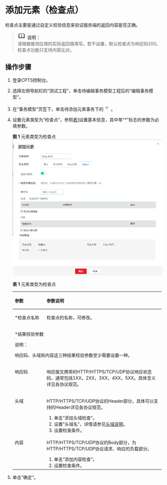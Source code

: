# 添加元素（检查点）<a name="cpts_01_0014"></a>

检查点主要是通过自定义校验信息来验证服务端的返回内容是否正确。

>![](public_sys-resources/icon-note.gif) **说明：**   
>请根据被测应用的实际返回值填写。若不设置，默认检查点为响应码200。  
>检查点功能只支持内容比对。  

## 操作步骤<a name="section15721830143716"></a>

1.  登录CPTS控制台。
2.  选择左侧导航栏的“测试工程“，单击待编辑事务模型工程后的“编辑事务模型“。
3.  在“事务模型“页签下，单击待添加元素事务下的![](figures/zh-cn_image_0087642174.png)。
4.  设置元素类型为“检查点“，参照[表1](#table5736173244417)设置基本信息，其中带“\*”标志的参数为必填参数。

    **图 1**  元素类型为检查点<a name="fig1316131711388"></a>  
    ![](figures/元素类型为检查点.png "元素类型为检查点")

    **表 1**  元素类型为检查点

    <a name="table5736173244417"></a>
    <table><thead align="left"><tr id="row13735932174410"><th class="cellrowborder" valign="top" width="21.34%" id="mcps1.2.3.1.1"><p id="p15735232124418"><a name="p15735232124418"></a><a name="p15735232124418"></a>参数</p>
    </th>
    <th class="cellrowborder" valign="top" width="78.66%" id="mcps1.2.3.1.2"><p id="p127351132204418"><a name="p127351132204418"></a><a name="p127351132204418"></a>参数说明</p>
    </th>
    </tr>
    </thead>
    <tbody><tr id="row4735143212440"><td class="cellrowborder" valign="top" width="21.34%" headers="mcps1.2.3.1.1 "><p id="p2735133234413"><a name="p2735133234413"></a><a name="p2735133234413"></a>*检查点名称</p>
    </td>
    <td class="cellrowborder" valign="top" width="78.66%" headers="mcps1.2.3.1.2 "><p id="p87351232194414"><a name="p87351232194414"></a><a name="p87351232194414"></a>检查点的名称，可修改。</p>
    </td>
    </tr>
    <tr id="row37362325445"><td class="cellrowborder" colspan="2" valign="top" headers="mcps1.2.3.1.1 mcps1.2.3.1.2 "><p id="p1273610323441"><a name="p1273610323441"></a><a name="p1273610323441"></a>*结果校验参数</p>
    <div class="note" id="note1173653284412"><a name="note1173653284412"></a><a name="note1173653284412"></a><span class="notetitle"> 说明： </span><div class="notebody"><p id="p4736532164415"><a name="p4736532164415"></a><a name="p4736532164415"></a>响应码、头域和内容这三种结果校验参数至少需要设置一种。</p>
    </div></div>
    </td>
    </tr>
    <tr id="row2736123219447"><td class="cellrowborder" valign="top" width="21.34%" headers="mcps1.2.3.1.1 "><p id="p5736163234416"><a name="p5736163234416"></a><a name="p5736163234416"></a>响应码</p>
    </td>
    <td class="cellrowborder" valign="top" width="78.66%" headers="mcps1.2.3.1.2 "><p id="p17366322447"><a name="p17366322447"></a><a name="p17366322447"></a>响应报文携带的HTTP/HTTPS/TCP/UDP协议响应状态码，通常包括1XX，2XX，3XX，4XX，5XX。具体含义详见各协议规范。</p>
    </td>
    </tr>
    <tr id="row9736132124413"><td class="cellrowborder" valign="top" width="21.34%" headers="mcps1.2.3.1.1 "><p id="p1673693214447"><a name="p1673693214447"></a><a name="p1673693214447"></a>头域</p>
    </td>
    <td class="cellrowborder" valign="top" width="78.66%" headers="mcps1.2.3.1.2 "><p id="p7736103218448"><a name="p7736103218448"></a><a name="p7736103218448"></a>HTTP/HTTPS/TCP/UDP协议的Header部分，具体可以支持的Header详见各协议规范。</p>
    <a name="ol1273643214441"></a><a name="ol1273643214441"></a><ol id="ol1273643214441"><li>单击“<span class="keyword" id="keyword73303582319"><a name="keyword73303582319"></a><a name="keyword73303582319"></a>添加头域检查</span>”。</li><li>设置“<span class="keyword" id="keyword158582390233"><a name="keyword158582390233"></a><a name="keyword158582390233"></a>头域名</span>”，详情请参见<a href="头域说明.md">头域说明</a>。</li><li>设置检查条件。</li></ol>
    </td>
    </tr>
    <tr id="row18736203234411"><td class="cellrowborder" valign="top" width="21.34%" headers="mcps1.2.3.1.1 "><p id="p37361332114419"><a name="p37361332114419"></a><a name="p37361332114419"></a>内容</p>
    </td>
    <td class="cellrowborder" valign="top" width="78.66%" headers="mcps1.2.3.1.2 "><p id="p3736123217448"><a name="p3736123217448"></a><a name="p3736123217448"></a>HTTP/HTTPS/TCP/UDP协议的Body部分，为HTTP/HTTPS/TCP/UDP协议请求、响应的负载部分。</p>
    <a name="ol1873617327447"></a><a name="ol1873617327447"></a><ol id="ol1873617327447"><li>单击“<span class="keyword" id="keyword1049713445235"><a name="keyword1049713445235"></a><a name="keyword1049713445235"></a>添加内容检查</span>”。</li><li>设置检查条件。</li></ol>
    </td>
    </tr>
    </tbody>
    </table>

5.  单击“确定“。

